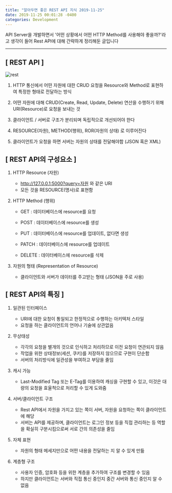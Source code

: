 ```yaml
---
title: "알아두면 좋은 REST API 지식 2019-11-25"
date: 2019-11-25 00:01:28 -0400
categories: Development
---
```

API Server을 개발하면서 '어떤 상황에서 어떤 HTTP Method를 사용해야 좋을까?'라고 생각이 들어 Rest API에 대해 간략하게 정리해둔 글입니다
<hr>

## [ REST API ]
![rest](https://user-images.githubusercontent.com/52072077/69491134-24b63d00-0ed4-11ea-802c-c58f189f48ac.png)

1. HTTP 통신에서 어떤 자원에 대한 CRUD 요청을 Resource와 Method로 표현하여 특정한 형태로 전달하는 방식

2. 어떤 자원에 대해 CRUD(Create, Read, Update, Delete) 연산을 수행하기 위해 URI(Resource)로 요청을 보내는 것

3. 클라이언트 / 서버로 구조가 분리되며 독립적으로 개선되어야 한다

4. RESOURCE(자원), METHOD(행위), ROR(자원의 상태) 로 이루어진다

5. 클라이언트가 요청을 하면 서버는 자원의 상태를 전달해야함 (JSON 혹은 XML)

## [ REST API의 구성요소 ]

1. HTTP Resource (자원)
    - http://127.0.0.1:5000?query=자원 와 같은 URI
    - 모든 것을 RESOURCE(명사)로 표현함 

2. HTTP Method (행위)
    - GET : 데이터베이스에 resource를 요청

    - POST : 데이터베이스에 resource를 생성 
    
    - PUT : 데이터베이스에 resource를 업데이트, 없다면 생성 
    
    - PATCH : 데이터베이스에 resource를 업데이트

    - DELETE : 데이터베이스에 resource를 삭제

3. 자원의 형태 (Representation of Resource)
    - 클라이언트와 서버가 데이터를 주고받는 형태 (JSON을 주로 사용)

## [ REST API의 특징 ]

1. 일관된 인터페이스 
    - URI에 대한 요청이 통일되고 한정적으로 수행하는 아키텍처 스타일 
    - 요청을 하는 클라이언트의 언어나 기술에 상관없음

2. 무상태성 
    - 각각의 요청을 별개의 것으로 인식하고 처리하므로 이전 요청이 연관되지 않음
    - 작업을 위한 상태정보(세션, 쿠키)를 저장하지 않으므로 구현이 단순함
    - 서버의 처리방식에 일관성을 부여하고 부담을 줄임 

3. 캐시 가능 
    - Last-Modified Tag 또는 E-Tag를 이용하여 캐싱을 구현할 수 있고, 이것은 대량의 요청을 효울척으로 처리할 수 있게 도와줌

4. 서버/클라이언트 구조 
    - Rest API에서 자원을 가지고 있는 쪽이 서버, 자원을 요청하는 쪽이 클라이언트에 해당
    - 서버는 API를 제공하며, 클라이언트는 로그인 정보 등을 직접 관리하는 등 역할을 확실히 구분시킴으로써 서로 간의 의존성을 줄임

5. 자체 표현 
    - 자원의 형태 메세지만으로 어떤 내용을 전달하는 지 알 수 있게 만듦

6. 계층형 구조 
    - 사용자 인증, 암호화 등을 위한 계층을 추가하여 구조를 변경할 수 있음 
    - 하지만 클라이언트는 서버와 직접 통신 중인지 중간 서버와 통신 중인지 알 수 없음
